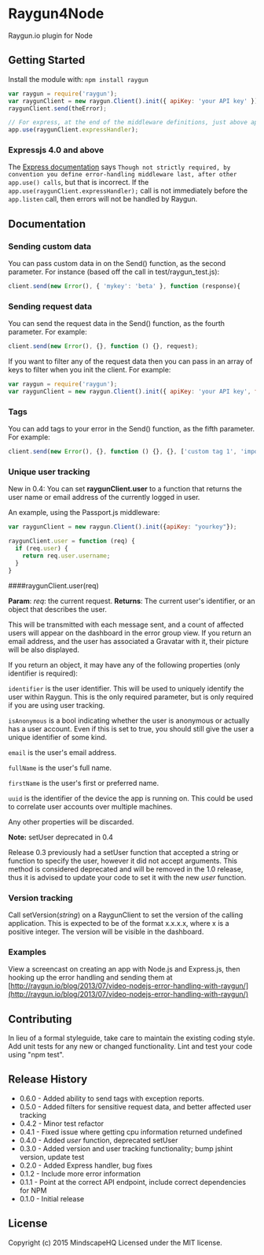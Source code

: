# Raygun4Node

Raygun.io plugin for Node

## Getting Started
Install the module with: `npm install raygun`

```javascript
var raygun = require('raygun');
var raygunClient = new raygun.Client().init({ apiKey: 'your API key' });
raygunClient.send(theError);

// For express, at the end of the middleware definitions, just above app.listen:
app.use(raygunClient.expressHandler);
```

### Expressjs 4.0 and above

The [Express documentation](http://expressjs.com/guide/error-handling.html) says `Though not strictly required, by convention you define error-handling middleware last, after other app.use() calls`, but that is incorrect. If the `app.use(raygunClient.expressHandler);` call is not immediately before the `app.listen` call, then errors will not be handled by Raygun.

## Documentation

### Sending custom data

You can pass custom data in on the Send() function, as the second parameter. For instance (based off the call in test/raygun_test.js):

```javascript
client.send(new Error(), { 'mykey': 'beta' }, function (response){
```

### Sending request data

You can send the request data in the Send() function, as the fourth parameter. For example:
```javascript
client.send(new Error(), {}, function () {}, request);
```

If you want to filter any of the request data then you can pass in an array of keys to filter when
you init the client. For example:
```javascript
var raygun = require('raygun');
var raygunClient = new raygun.Client().init({ apiKey: 'your API key', filters: ['password', 'creditcard'] });
```

### Tags

You can add tags to your error in the Send() function, as the fifth parameter. For example:
```javascript
client.send(new Error(), {}, function () {}, {}, ['custom tag 1', 'important error']);
```

### Unique user tracking

New in 0.4: You can set **raygunClient.user** to a function that returns the user name or email address of the currently logged in user.

An example, using the Passport.js middleware:

```javascript
var raygunClient = new raygun.Client().init({apiKey: "yourkey"});

raygunClient.user = function (req) {
  if (req.user) {
    return req.user.username;
  }
}
```

####raygunClient.user(req)

**Param**: *req*: the current request.
**Returns**: The current user's identifier, or an object that describes the user.

This will be transmitted with each message sent, and a count of affected users will appear on the dashboard in the error group view. If you return an email address, and the user has associated a Gravatar with it, their picture will be also displayed.

If you return an object, it may have any of the following properties (only identifier is required):

`identifier` is the user identifier. This will be used to uniquely identify the user within Raygun. This is the only required parameter, but is only required if you are using user tracking.

`isAnonymous` is a bool indicating whether the user is anonymous or actually has a user account. Even if this is set to true, you should still give the user a unique identifier of some kind.

`email` is the user's email address.

`fullName` is the user's full name.

`firstName` is the user's first or preferred name.

`uuid` is the identifier of the device the app is running on. This could be used to correlate user accounts over multiple machines.

Any other properties will be discarded.

**Note:** setUser deprecated in 0.4

Release 0.3 previously had a setUser function that accepted a string or function to specify the user, however it did not accept arguments. This method is considered deprecated and will be removed in the 1.0 release, thus it is advised to update your code to set it with the new *user* function.

### Version tracking

Call setVersion(*string*) on a RaygunClient to set the version of the calling application. This is expected to be of the format x.x.x.x, where x is a positive integer. The version will be visible in the dashboard.

### Examples
View a screencast on creating an app with Node.js and Express.js, then hooking up the error handling and sending them at [http://raygun.io/blog/2013/07/video-nodejs-error-handling-with-raygun/](http://raygun.io/blog/2013/07/video-nodejs-error-handling-with-raygun/)

## Contributing
In lieu of a formal styleguide, take care to maintain the existing coding style. Add unit tests for any new or changed functionality. Lint and test your code using "npm test".

## Release History
- 0.6.0 - Added ability to send tags with exception reports.
- 0.5.0 - Added filters for sensitive request data, and better affected user tracking
- 0.4.2 - Minor test refactor
- 0.4.1 - Fixed issue where getting cpu information returned undefined
- 0.4.0 - Added *user* function, deprecated setUser
- 0.3.0 - Added version and user tracking functionality; bump jshint version, update test
- 0.2.0 - Added Express handler, bug fixes
- 0.1.2 - Include more error information
- 0.1.1 - Point at the correct API endpoint, include correct dependencies for NPM
- 0.1.0 - Initial release

## License
Copyright (c) 2015 MindscapeHQ
Licensed under the MIT license.
